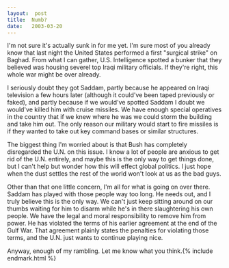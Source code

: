 ```yaml
---
layout:  post
title:  Numb?
date:   2003-03-20
---
```


I'm not sure it's actually sunk in for me yet. I'm sure most of you already know that last night the United States performed a first "surgical strike" on Baghad. From what I can gather, U.S. Intelligence spotted a bunker that they believed was housing severel top Iraqi military officials. If they're right, this whole war might be over already.

I seriously doubt they got Saddam, partly because he appeared on Iraqi television a few hours later (although it could've been taped previously or faked), and partly because if we would've spotted Saddam I doubt we would've killed him with cruise missiles. We have enough special operatives in the country that if we knew where he was we could storm the building and take him out. The only reason our military would start to fire missiles is if they wanted to take out key command bases or similar structures.

The biggest thing I'm worried about is that Bush has completely disregarded the U.N. on this issue. I know a lot of people are anxious to get rid of the U.N. entirely, and maybe this is the only way to get things done, but I can't help but wonder how this will effect global politics. I just hope when the dust settles the rest of the world won't look at us as the bad guys.

Other than that one little concern, I'm all for what is going on over there. Saddam has played with those people way too long. He needs out, and I truly believe this is the only way. We can't just keep sitting around on our thumbs waiting for him to disarm while he's in there slaughtering his own people. We have the legal and moral responsibility to remove him from power. He has violated the terms of his earlier agreement at the end of the Gulf War. That agreement plainly states the penalties for violating those terms, and the U.N. just wants to continue playing nice.

Anyway, enough of my rambling. Let me know what you think.{% include endmark.html %}